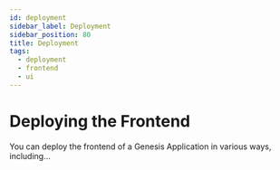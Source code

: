 ```yaml
---
id: deployment
sidebar_label: Deployment
sidebar_position: 80
title: Deployment
tags:
  - deployment
  - frontend
  - ui
---
```


# Deploying the Frontend

You can deploy the frontend of a Genesis Application in various ways, including...
